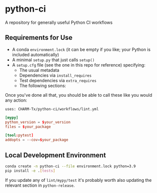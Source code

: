 # python-ci
A repository for generally useful Python CI workflows

## Requirements for Use

- A conda `environment.lock` (it can be empty if you like; your Python is included automatically)
- A minimal `setup.py` that just calls `setup()`
- A `setup.cfg` file (see the one in this repo for reference) specifying:
    - The usual metadata
    - Dependencies via `install_requires`
    - Test dependencies via `extra_requires`
    - The following sections:

Once you've done all that, you should be able to call these like you would any action:

`uses: CHARM-Tx/python-ci/workflows/lint.yml`

```conf
[mypy]
python_version = $your_version
files = $your_package

[tool:pytest]
addopts = --cov=$your_package
```

## Local Development Environment

```bash
conda create -n python-ci --file environment.lock python=3.9
pip install -e .[tests]
```

If you update any of `lint/mypy/test` it's probably worth also updating the relevant
section in `python-release`.
